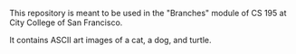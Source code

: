This repository is meant to be used in the "Branches" module of CS 195 at City College of San Francisco.

It contains ASCII art images of a cat, a dog, and turtle.
